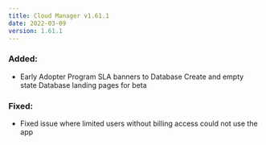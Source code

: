 ```yaml
---
title: Cloud Manager v1.61.1
date: 2022-03-09
version: 1.61.1
---
```


### Added:

- Early Adopter Program SLA banners to Database Create and empty state Database landing pages for beta

### Fixed:

- Fixed issue where limited users without billing access could not use the app
